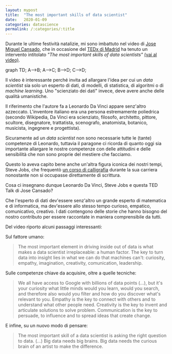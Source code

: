 ```yaml
---
layout: mypost
title:  "The most important skills of data scientist"
date:   2020-01-09
categories: datascience
permalink: /:categories/:title
---
```


Durante le ultime festività natalizie, mi sono imbattuto nel video di [Jose Miguel Cansado][JoseCansado], che in occasione del [TEDx di Madrid][TedxMadridLink] ha tenuto un intervento intitolato _"The most important skills of data scientists"_ [(vai al video)][TedTalk].

<div class="mermaid">
graph TD;
    A-->B;
    A-->C;
    B-->D;
    C-->D;
</div>


Il video è interessante perché invita ad allargare l'idea per cui un _data scientist_ sia solo un esperto di dati, di modelli, di statistica, di algoritmi o di _machine learning_. Uno "scienziato dei dati" invece, deve avere anche delle qualità umanistiche.

Il riferimento che l'autore fa a Leonardo Da Vinci appare senz'altro azzeccato. L'inventore italiano era una persona estremamente poliedrica (secondo Wikipedia, Da Vinci era scienziato, filosofo, architetto, pittore, scultore, disegnatore, trattatista, scenografo, anatomista, botanico, musicista, ingegnere e progettista).

Sicuramente ad un _data scientist_ non sono necessarie tutte le (tante) competenze di Leonardo, tuttavia il paragone ci ricorda di quanto oggi sia importante allargare le nostre competenze con delle attitudini e delle sensibilità che non sono proprie del mestiere che facciamo.

Questo lo aveva capito bene anche un'altra figura iconica dei nostri tempi, Steve Jobs, che frequentò [un corso di calligrafia][JobsLink] durante la sua carriera nonostante non si occupasse direttamente di scrittura.

Cosa ci insegnano dunque Leonardo Da Vinci, Steve Jobs e questa TED Talk di Jose Cansado?

Che l'esperto di dati dev'essere senz'altro un grande esperto di matematica e di informatica, ma dev'essere allo stesso tempo curioso, empatico, comunicativo, creativo. I dati contengono delle storie che hanno bisogno del nostro contributo per essere raccontate in maniera comprensibile da tutti.

Del video riporto alcuni passaggi interessanti:

Sul fattore umano:
> The most important element in driving inside out of data is what makes a data scientist irreplaceable: a human factor. The key to turn data into insight lies in what we can do that machines can't: curiosity, empathy, imagination, creativity, comunication, leadership.

Sulle competenze chiave da acquisire, oltre a quelle tecniche:
> We all have access to Google with billions of data points (...), but it's your curiosity what little minds would you learn, would you search, and therefore also would you filter and how do you discover what's relevant to you. Empathy is the key to connect with others and to understand what other people need. Creativity is the key to invent and articulate solutions to solve problem. Communication is the key to persuade, to influence and to spread ideas that create change.

E infine, su un nuovo modo di pensare:
> The most important skill of a data scientist is asking the right question to data. (...) Big data needs big brains. Big data needs the curious brain of an artist to make the difference.

[TedTalk]: https://www.youtube.com/watch?v=qrhRfPY4F4w&t=4s
[JobsLink]: https://www.ebookextra.it/la-calligrafia-nella-formazione-steve-jobs/
[TedxMadridLink]: http://www.tedxmadrid.com/
[JoseCansado]: https://www.linkedin.com/in/josemiguelcansado/?originalSubdomain=es
